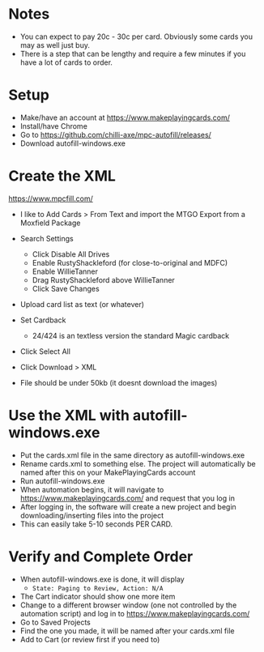 # Notes
- You can expect to pay 20c - 30c per card. Obviously some cards you may as well just buy.
- There is a step that can be lengthy and require a few minutes if you have a lot of cards to order.

# Setup
- Make/have an account at https://www.makeplayingcards.com/
- Install/have Chrome
- Go to https://github.com/chilli-axe/mpc-autofill/releases/
- Download autofill-windows.exe


# Create the XML 
https://www.mpcfill.com/

- I like to Add Cards > From Text and import the MTGO Export from a Moxfield Package
- Search Settings
  -  Click Disable All Drives
  - Enable RustyShackleford (for close-to-original and MDFC)
  - Enable WillieTanner
  - Drag RustyShackleford above WillieTanner
  - Click Save Changes
- Upload card list as text (or whatever)
- Set Cardback
  - 24/424 is an textless version the standard Magic cardback

- Click Select All
- Click Download > XML 
- File should be under 50kb (it doesnt download the images)

# Use the XML with autofill-windows.exe
- Put the cards.xml file in the same directory as autofill-windows.exe
- Rename cards.xml to something else. The project will automatically be named after this on your MakePlayingCards account
- Run autofill-windows.exe
- When automation begins, it will navigate to https://www.makeplayingcards.com/ and request that you log in
- After logging in, the software will create a new project and begin downloading/inserting files into the project
- This can easily take 5-10 seconds PER CARD.


# Verify and Complete Order
- When autofill-windows.exe is done, it will display
  - ```State: Paging to Review, Action: N/A```
- The Cart indicator should show one more item
- Change to a different browser window (one not controlled by the automation script) and log in to https://www.makeplayingcards.com/
- Go to Saved Projects
- Find the one you made, it will be named after your cards.xml file
- Add to Cart (or review first if you need to)